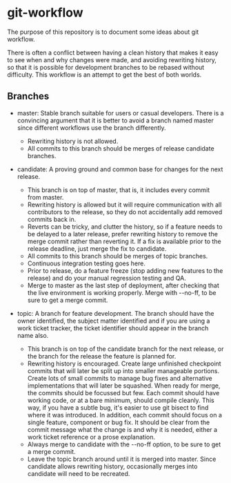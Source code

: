 git-workflow
============
The purpose of this repository is to document some ideas about git workflow.

There is often a conflict between having a clean history that makes it easy to see when and why
changes were made, and avoiding rewriting history, so that it is possible for development
branches to be rebased without difficulty. This workflow is an attempt to get the best of both
worlds.

Branches
--------
- master: Stable branch suitable for users or casual developers. There is a convincing argument
  that it is better to avoid a branch named master since different workflows use the branch
  differently.
    - Rewriting history is not allowed.
    - All commits to this branch should be merges of release candidate branches.

- candidate: A proving ground and common base for changes for the next release.
    - This branch is on top of master, that is, it includes every commit from master.
    - Rewriting history is allowed but it will require communication with all contributors to the
      release, so they do not accidentally add removed commits back in.
    - Reverts can be tricky, and clutter the history, so if a feature needs to be delayed
      to a later release, prefer rewriting history to remove the merge commit rather than reverting
      it. If a fix is available prior to the release deadline, just merge the fix to candidate.
    - All commits to this branch should be merges of topic branches.
    - Continuous integration testing goes here.
    - Prior to release, do a feature freeze (stop adding new features to the release) and do your
      manual regression testing and QA.
    - Merge to master as the last step of deployment, after checking that the live environment is
      working properly. Merge with --no-ff, to be sure to get a merge commit.

- topic: A branch for feature development. The branch should have the owner identified, the
  subject matter identified and if you are using a work ticket tracker, the ticket identifier
  should appear in the branch name also.
    - This branch is on top of the candidate branch for the next release, or the branch for the
      release the feature is planned for.
    - Rewriting history is encouraged. Create large unfinished checkpoint commits that will later
      be split up into smaller manageable portions. Create lots of small commits to manage bug fixes
      and alternative implementations that will later be squashed. When ready for merge, the commits
      should be focussed but few. Each commit should have working code, or at a bare minimum, should
      compile cleanly. This way, if you have a subtle bug, it's easier to use git bisect to find
      where it was introduced. In addition, each commit should focus on a single feature, component or
      bug fix. It should be clear from the commit message what the change is and why it is needed,
      either a work ticket reference or a prose explanation.
    - Always merge to candidate with the --no-ff option, to be sure to get a merge commit.
    - Leave the topic branch around until it is merged into master. Since candidate allows rewriting
      history, occasionally merges into candidate will need to be recreated.